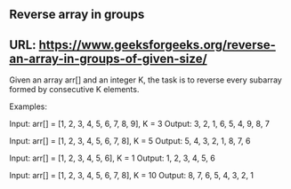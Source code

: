## Reverse array in groups
## URL: https://www.geeksforgeeks.org/reverse-an-array-in-groups-of-given-size/

Given an array arr[] and an integer K, the task is to reverse every subarray formed by consecutive K elements.

Examples: 

Input: arr[] = [1, 2, 3, 4, 5, 6, 7, 8, 9], K = 3 
Output: 3, 2, 1, 6, 5, 4, 9, 8, 7

Input: arr[] = [1, 2, 3, 4, 5, 6, 7, 8], K = 5 
Output: 5, 4, 3, 2, 1, 8, 7, 6


Input: arr[] = [1, 2, 3, 4, 5, 6], K = 1 
Output: 1, 2, 3, 4, 5, 6

Input: arr[] = [1, 2, 3, 4, 5, 6, 7, 8], K = 10 
Output: 8, 7, 6, 5, 4, 3, 2, 1